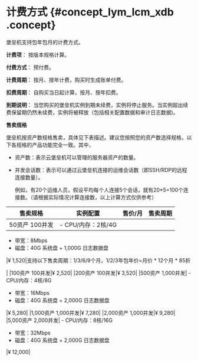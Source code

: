 # 计费方式 {#concept_lym_lcm_xdb .concept}

堡垒机支持包年包月的计费方式。

**计费项**： 按版本规格计算。

**付费方式**： 预付费。

**计费周期**： 按月、按年计费，购买时生成账单付费。

**扣费周期**： 自购买当日起计算，按月、按年扣费。

**到期说明**： 当您购买的堡垒机实例到期未续费，实例将停止服务。当实例超出续费保留期仍然未续费，实例将被释放（包括相关配置数据和审计日志数据\)。

**售卖规格**

堡垒机按资产数规格售卖，具体见下表描述。建议您按照您的资产数选择规格，以下各规格的产品功能完全一致。其中，

-   资产数：表示云堡垒机可以管理的服务器资产的数量。
-   并发会话数：表示可以通过云堡垒机连接的运维会话数（即SSH/RDP的远程连接数量）。

    例如，有20个运维人员，假设平均每个人连接5个会话，就有20\*5=100个连接数。（请根据实际情况计算连接数，以上计算方式仅供参考）


|售卖规格|实例配置|售价/月|售卖周期|
|----|----|----|----|
|50资产 100并发| -   CPU/内存：2核/4G
-   带宽：8Mbps
-   磁盘：40G 系统盘 + 1,000G 日志数据盘

 |¥ 1,520|支持以下售卖周期：1/3/6/9个月，1/2/3年包年价=月价 \* 12个月 \* 85折

|
|100资产 100并发|¥ 2,520|
|200资产 100并发|¥ 3,520|
|500资产 1,000并发| -   CPU/内存：4核/8G
-   带宽：16Mbps
-   磁盘：40G 系统盘 + 2,000G 日志数据盘

 |¥ 5,280|
|1,000资产 1,000并发|¥ 7,280|
|2,000资产 1,000并发|¥ 9,280|
|5,000资产 2,000并发| -   CPU/内存：8核/16G
-   带宽：32Mbps
-   磁盘：40G 系统盘 + 2,000G 日志数据盘

 |¥ 12,000|

